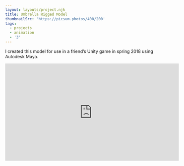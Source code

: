 ```yaml
---
layout: layouts/project.njk
title: Umbrella Rigged Model
thumbnailSrc: 'https://picsum.photos/400/200'
tags:
  - projects
  - animation
  - '3'
---
```

I created this model for use in a friend’s Unity game in spring 2018 using Autodesk Maya.

<iframe width="560" height="315" src="https://www.youtube.com/embed/CZqhzBBqVCA" frameborder="0" allow="accelerometer; autoplay; encrypted-media; gyroscope; picture-in-picture" allowfullscreen></iframe>
